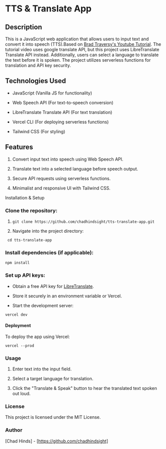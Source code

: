 # TTS & Translate App

## Description
This is a JavaScript web application that allows users to input text and convert it into speech (TTS).Based on [Brad Traversy's Youtube Tutorial](https://www.youtube.com/watch?v=V0P3Opf-zUs&t=1104s). The tutorial video uses google translate API, but this project uses LibreTranslate Translate API instead. Additionally, users can select a language to translate the text before it is spoken. The project utilizes serverless functions for translation and API key security.

## Technologies Used

- JavaScript (Vanilla JS for functionality)

- Web Speech API (For text-to-speech conversion)
 
- LibreTranslate Translate API (For text translation)
 
- Vercel CLI (For deploying serverless functions)
 
- Tailwind CSS (For styling)

## Features

1. Convert input text into speech using Web Speech API.

2. Translate text into a selected language before speech output.

3. Secure API requests using serverless functions.

4. Minimalist and responsive UI with Tailwind CSS.

Installation & Setup

### Clone the repository:

1. ``` git clone https://github.com/chadhindsight/tts-translate-app.git ```

2. Navigate into the project directory:

``` cd tts-translate-app```

### Install dependencies (if applicable):

``` npm install ```

### Set up API keys:

- Obtain a free API key for [LibreTranslate](https://libretranslate.com).

- Store it securely in an environment variable or Vercel.

- Start the development server:

``` vercel dev ```

#### Deployment

To deploy the app using Vercel:

``` vercel --prod ```

### Usage

1. Enter text into the input field.

2. Select a target language for translation.

3. Click the "Translate & Speak" button to hear the translated text spoken out loud.

### License

This project is licensed under the MIT License.

### Author

[Chad Hinds] - [https://github.com/chadhindsight]